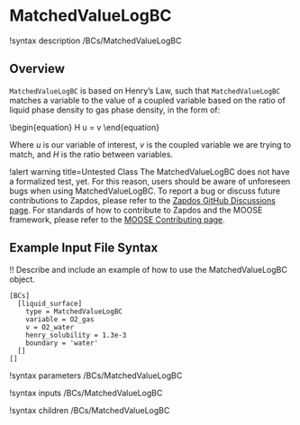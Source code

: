 # MatchedValueLogBC

!syntax description /BCs/MatchedValueLogBC

## Overview

`MatchedValueLogBC` is based on Henry’s Law, such that `MatchedValueLogBC` matches a variable to the value of a coupled variable based on the ratio of liquid phase density to gas phase density, in the form of:

\begin{equation}
H  u = v
\end{equation}

Where $u$ is our variable of interest, $v$ is the coupled variable we are trying to match, and $H$ is the ratio between variables.

!alert warning title=Untested Class
The MatchedValueLogBC does not have a formalized test, yet. For this reason,
users should be aware of unforeseen bugs when using MatchedValueLogBC. To
report a bug or discuss future contributions to Zapdos, please refer to the
[Zapdos GitHub Discussions page](https://github.com/shannon-lab/zapdos/discussions).
For standards of how to contribute to Zapdos and the MOOSE framework,
please refer to the [MOOSE Contributing page](framework/contributing.md).

## Example Input File Syntax

!! Describe and include an example of how to use the MatchedValueLogBC object.

```text
[BCs]
  [liquid_surface]
    type = MatchedValueLogBC
    variable = O2_gas
    v = O2_water
    henry_solubility = 1.3e-3
    boundary = 'water'
  []
[]
```

!syntax parameters /BCs/MatchedValueLogBC

!syntax inputs /BCs/MatchedValueLogBC

!syntax children /BCs/MatchedValueLogBC
